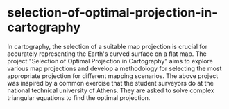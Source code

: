 # selection-of-optimal-projection-in-cartography
In cartography, the selection of a suitable map projection is crucial for accurately representing the Earth's curved surface on a flat map. The project "Selection of Optimal Projection in Cartography" aims to explore various map projections and develop a methodology for selecting the most appropriate projection for different mapping scenarios.
The above project was inspired by a common exercise that the student surveyors do at the national technical university of Athens. They are asked to solve complex triangular equations to find the optimal projection. 
